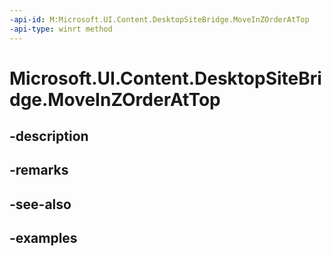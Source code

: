 ```yaml
---
-api-id: M:Microsoft.UI.Content.DesktopSiteBridge.MoveInZOrderAtTop
-api-type: winrt method
---
```


# Microsoft.UI.Content.DesktopSiteBridge.MoveInZOrderAtTop

<!--
public void MoveInZOrderAtTop ();
-->


## -description

## -remarks

## -see-also

## -examples


